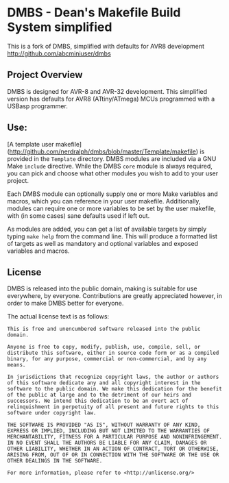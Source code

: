 DMBS - Dean's Makefile Build System simplified
===================================

This is a fork of DMBS, simplified with defaults for AVR8 development
http://github.com/abcminiuser/dmbs

Project Overview
----------------

DMBS is designed for AVR-8 and AVR-32 development.  This simplified version has
defaults for AVR8 (ATtiny/ATmega) MCUs programmed with a USBasp programmer.


Use:
----------------

[A template user makefile] (http://github.com/nerdralph/dmbs/blob/master/Template/makefile)
is provided in the `Template` directory.  DMBS modules
are included via a GNU Make `include` directive. While the DMBS `core` module is
always required, you can pick and choose what other modules you wish to add to
your user project.

Each DMBS module can optionally supply one or more Make variables and macros,
which you can reference in your user makefile. Additionally, modules can require
one or more variables to be set by the user makefile, with (in some cases) sane
defaults used if left out.

As modules are added, you can get a list of available targets by simply typing
`make help` from the command line. This will produce a formatted list of targets
as well as mandatory and optional variables and exposed variables and macros.


License
----------------

DMBS is released into the public domain, making is suitable for use everywhere,
by everyone. Contributions are greatly appreciated however, in order to make
DMBS better for everyone.

The actual license text is as follows:

	This is free and unencumbered software released into the public domain.

	Anyone is free to copy, modify, publish, use, compile, sell, or
	distribute this software, either in source code form or as a compiled
	binary, for any purpose, commercial or non-commercial, and by any
	means.

	In jurisdictions that recognize copyright laws, the author or authors
	of this software dedicate any and all copyright interest in the
	software to the public domain. We make this dedication for the benefit
	of the public at large and to the detriment of our heirs and
	successors. We intend this dedication to be an overt act of
	relinquishment in perpetuity of all present and future rights to this
	software under copyright law.

	THE SOFTWARE IS PROVIDED "AS IS", WITHOUT WARRANTY OF ANY KIND,
	EXPRESS OR IMPLIED, INCLUDING BUT NOT LIMITED TO THE WARRANTIES OF
	MERCHANTABILITY, FITNESS FOR A PARTICULAR PURPOSE AND NONINFRINGEMENT.
	IN NO EVENT SHALL THE AUTHORS BE LIABLE FOR ANY CLAIM, DAMAGES OR
	OTHER LIABILITY, WHETHER IN AN ACTION OF CONTRACT, TORT OR OTHERWISE,
	ARISING FROM, OUT OF OR IN CONNECTION WITH THE SOFTWARE OR THE USE OR
	OTHER DEALINGS IN THE SOFTWARE.

	For more information, please refer to <http://unlicense.org/>
